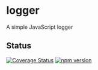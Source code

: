 # logger
A simple JavaScript logger

## Status
[![Coverage Status](https://coveralls.io/repos/github/validide/logger/badge.svg?branch=master)](https://coveralls.io/github/validide/logger?branch=master)
[![npm version](https://img.shields.io/npm/v/@validide/logger)](https://www.npmjs.com/package/@validide/logger)
